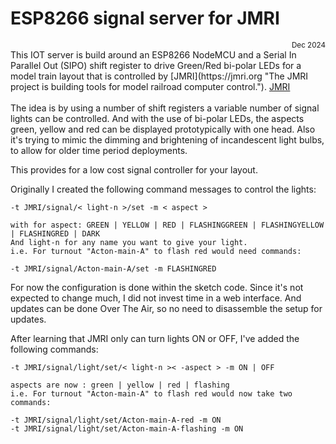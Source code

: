 # ESP8266 signal server for JMRI
<div style="text-align: right"> <sup>Dec 2024</sub><br> </div>
This IOT server is build around an ESP8266 NodeMCU and a Serial In Parallel Out (SIPO) shift register to drive
Green/Red bi-polar LEDs for a model train layout that is controlled by
[JMRI](https://jmri.org "The JMRI project is building tools for model railroad computer control.").
<a href="https://jmri.org" title="The JMRI project is building tools for model railroad computer control.">JMRI</a>
<br>
<br>
The idea is by using a number of shift registers a variable number of signal lights can be controlled.
And with the use of bi-polar LEDs, the aspects green, yellow and red can be displayed prototypically with one head.
Also it's trying to mimic the dimming and brightening of incandescent light bulbs, to allow for older time period deployments.

This provides for a low cost signal controller for your layout.

Originally I created the following command messages to control the lights:
```
-t JMRI/signal/< light-n >/set -m < aspect >

with for aspect: GREEN | YELLOW | RED | FLASHINGGREEN | FLASHINGYELLOW | FLASHINGRED | DARK
And light-n for any name you want to give your light.
i.e. For turnout "Acton-main-A" to flash red would need commands:

-t JMRI/signal/Acton-main-A/set -m FLASHINGRED 
```
For now the configuration is done within the sketch code.
Since it's not expected to change much, I did not invest time in a web interface. And updates can be done Over The Air, so no need to disassemble the setup for updates.

After learning that JMRI only can turn lights ON or OFF, I've added the following commands:
```
-t JMRI/signal/light/set/< light-n >< -aspect > -m ON | OFF

aspects are now : green | yellow | red | flashing
i.e. For turnout "Acton-main-A" to flash red would now take two commands:

-t JMRI/signal/light/set/Acton-main-A-red -m ON
-t JMRI/signal/light/set/Acton-main-A-flashing -m ON
```

